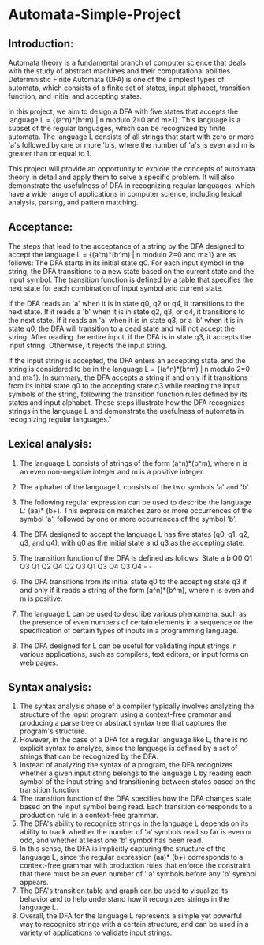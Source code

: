 # Automata-Simple-Project

## Introduction:

Automata theory is a fundamental branch of computer science that deals with the study of abstract machines and their computational abilities. Deterministic Finite Automata (DFA) is one of the simplest types of automata, which consists of a finite set of states, input alphabet, transition function, and initial and accepting states.

In this project, we aim to design a DFA with five states that accepts the language  L = {(a^n)*(b^m) | n modulo 2=0 and m≥1}. This language is a subset of the regular languages, which can be recognized by finite automata. The language L consists of all strings that start with zero or more 'a's followed by one or more 'b's, where the number of 'a's is even and m is greater than or equal to 1.

This project will provide an opportunity to explore the concepts of automata theory in detail and apply them to solve a specific problem. It will also demonstrate the usefulness of DFA in recognizing regular languages, which have a wide range of applications in computer science, including lexical analysis, parsing, and pattern matching.

## Acceptance:

The steps that lead to the acceptance of a string by the DFA designed to accept the language L = {(a^n)*(b^m) | n modulo 2=0 and m≥1} are as follows:
The DFA starts in its initial state q0.
For each input symbol in the string, the DFA transitions to a new state based on the current state and the input symbol. The transition function is defined by a table that specifies the next state for each combination of input symbol and current state.

If the DFA reads an 'a' when it is in state q0, q2 or q4, it transitions to the next state. If it reads a 'b' when it is in state q2, q3, or q4, it transitions to the next state. If it reads an 'a' when it is in state q3, or a 'b' when it is in state q0, the DFA will transition to a dead state and will not accept the string.
After reading the entire input, if the DFA is in state q3, it accepts the input string. Otherwise, it rejects the input string.
  
If the input string is accepted, the DFA enters an accepting state, and the string is considered to be in the language L = {(a^n)*(b^m) | n modulo 2=0 and m≥1}.
In summary, the DFA accepts a string if and only if it transitions from its initial state q0 to the accepting state q3 while reading the input symbols of the string, following the transition function rules defined by its states and input alphabet. These steps illustrate how the DFA recognizes strings in the language L and demonstrate the usefulness of automata in recognizing regular languages."


## Lexical analysis:

1.	The language L consists of strings of the form (a^n)*(b^m), where n is an even non-negative integer and m is a positive integer.
2.	The alphabet of the language L consists of the two symbols 'a' and 'b'.
3.	The following regular expression can be used to describe the language L: (aa)* (b+). This expression matches zero or more occurrences of the symbol 'a', followed by one or more occurrences of the symbol 'b'.
4.	The DFA designed to accept the language L has five states (q0, q1, q2, q3, and q4), with q0 as the initial state and q3 as the accepting state.




5.	The transition function of the DFA is defined as follows:
State	a	b
Q0	Q1	Q3
Q1	Q2	Q4
Q2	Q3	Q1
Q3	Q4	Q3
Q4	-	-

6.	The DFA transitions from its initial state q0 to the accepting state q3 if and only if it reads a string of the form (a^n)*(b^m), where n is even and m is positive.
7.	The language L can be used to describe various phenomena, such as the presence of even numbers of certain elements in a sequence or the specification of certain types of inputs in a programming language.
8.	The DFA designed for L can be useful for validating input strings in various applications, such as compilers, text editors, or input forms on web pages.

## Syntax analysis:

1.	The syntax analysis phase of a compiler typically involves analyzing the structure of the input program using a context-free grammar and producing a parse tree or abstract syntax tree that captures the program's structure.
2.	However, in the case of a DFA for a regular language like L, there is no explicit syntax to analyze, since the language is defined by a set of strings that can be recognized by the DFA.
3.	Instead of analyzing the syntax of a program, the DFA recognizes whether a given input string belongs to the language L by reading each symbol of the input string and transitioning between states based on the transition function.
4.	The transition function of the DFA specifies how the DFA changes state based on the input symbol being read. Each transition corresponds to a production rule in a context-free grammar.
5.	The DFA's ability to recognize strings in the language L depends on its ability to track whether the number of 'a' symbols read so far is even or odd, and whether at least one 'b' symbol has been read.
6.	In this sense, the DFA is implicitly capturing the structure of the language L, since the regular expression (aa)* (b+) corresponds to a context-free grammar with production rules that enforce the constraint that there must be an even number of ' a' symbols before any 'b' symbol appears.
7.	The DFA's transition table and graph can be used to visualize its behavior and to help understand how it recognizes strings in the language L.
8.	Overall, the DFA for the language L represents a simple yet powerful way to recognize strings with a certain structure, and can be used in a variety of applications to validate input strings.		
